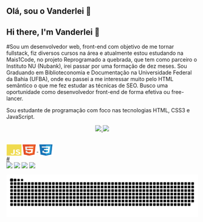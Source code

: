 ## Olá, sou o Vanderlei 👋
## Hi there, I'm Vanderlei 👋

#Sou um desenvolvedor web, front-end com objetivo de me tornar fullstack, fiz diversos cursos na área e atualmente estou estudando na Mais1Code, no projeto Reprogramado a quebrada, que tem como parceiro o Instituto NU (Nubank), irei passar por uma formação de dez meses. Sou Graduando em Biblioteconomia e Documentação na Universidade Federal da Bahia (UFBA), onde eu passei a me interessar muito pelo HTML semântico o que me fez estudar as técnicas de SEO. Busco uma oportunidade como desenvolvedor front-end de forma efetiva ou free-lancer.




Sou estudante  de programação com foco nas tecnologias HTML, CSS3 e JavaScript.  <div align="center"> <a href="https://github.com/josevanderleineto"> <img height="180em" src="https://github-readme-stats.vercel.app/api?username=josevanderleineto&show_icons=true&theme=dracula&include_all_commits=true&count_private=true" /> <img height="180em" src="https://github-readme-stats.vercel.app/api/top-langs/?username=josevanderleineto&layout=compact&langs_count=7&theme=dracula" /> </div>
<div style="display: inline_block"><br> <img align="center" alt="Vanderlei-Js" height="30" width="40" src="https://raw.githubusercontent.com/devicons/devicon/master/icons/javascript/javascript-plain.svg"><img align="center" alt="Vanderlei-HTML" height="30" width="40" src="https://raw.githubusercontent.com/devicons/devicon/master/icons/html5/html5-original.svg"> <img align="center" alt="Vanderlei-CSS" height="30" width="40" src="https://raw.githubusercontent.com/devicons/devicon/master/icons/css3/css3-original.svg"> 
</div>
#
<div> 
<a href="https://instagram.com/josevanderleineto" target="_blank"><img src="https://img.shields.io/badge/-Instagram-%23E4405F?style=for-the-badge&logo=instagram&logoColor=white" target="_blank"></a> 
<a href="https://discord.gg/mgc7KCH7" target="_blank"><img src="https://img.shields.io/badge/Discord-7289DA?style=for-the-badge&logo=discord&logoColor=white" target="_blank"></a> <a href="mailto:jv.neto@outlook.com.br"><img src="https://img.shields.io/badge/Microsoft_Outlook-0078D4?style=for-the-badge&logo=microsoft-outlook&logoColor=white" target="_blank"></a> <a href="https://www.linkedin.com/mwlite/in/vanderlei-neto-25143516b" target="_blank"><img src="https://img.shields.io/badge/-LinkedIn-%230077B5?style=for-the-badge&logo=linkedin&logoColor=white" target="_blank"></a>
 </div>
 
 
 ![Snake animation](https://github.com/ellen2121/ellen2121/blob/output/github-contribution-grid-snake.svg)
 
